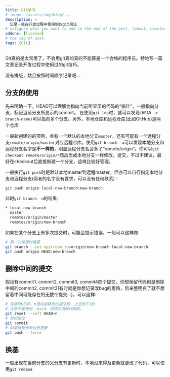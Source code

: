 ```yaml
---
title: Git学习
# image: /assets/img/blog/...
description: >
  记录一些在开发过程中使用到的git用法
# cofigure what you want to add in the end of the post, [about, newsletter, related, random, license]
addons: [license]
# the tag of post.
tags: [Git]
---
```


Git真的是太常用了，不会用git真的真的不能算是一个合格的程序员。特地写一篇文章记录开发过程中使用过的git技巧。<br>

没有排版，姑且按照时间顺序记录吧...<br>

## 分支的使用
先来明确一下，HEAD可以理解为指向当前所显示的代码的“指针”，一般指向分支，标记当前分支所显示的commit。
在使用`git log`时，就可以发现`(HEAD -> branch-name)`可以指向多个分支。另外，本地仓库和远程仓库(比如GitHub)是两个仓库<br>

一般新创建的的项目，会有一个默认的本地分支`master`，还有可能有一个远程分支`remote/origin/master`对应远程仓库。使用`git branch -a`可以发现本地分支和远程分支名字是**不一样的**，明显远程分支名会多了“remote/origin”。你可以`git checkout remote/origin/*`然后当成本地分支一样修改，提交，不过不建议，最好在checkout后直接新建一个分支，这样比较好管理。<br>

一般执行`git push`时是默认本地master到远程master。但亦可以自行指定本地分支和远程分支(两者的名字没有要求，可以没有任何联系)：
```bash
git push origin local-new-branch:new-branch
```
此时`git branch -a`的结果:
```bash
* local-new-branch
  master
  remotes/origin/master
  remotes/origin/new-branch
```

如果在某个分支上有多次提交时，可能会提示错误，一般可以这样做:
```bash
# 第一次使用时需要
git branch --set-upstream-to=origin/new-branch local-new-branch
git push origin HEAD:new-branch
```


## 删除中间的提交
假设有commit1, commit2, commit3, commit4四个提交，你想保留代码但是删除中间的commit2, commit3(有时就是你想记录改bug的思路，后来整明白了就不想留着中间可能存在的无数个提交...)，可以这样:
```bash
# 先移动HEAD，n是向前移动的提交数，上述例子为3
# 注意不要使用--hard，这样会清掉代码的。
git reset --soft HEAD~n
# 然后提交
git commit
# 如果远程仓库也想更新
git push --force
```

## 换基
一般出现在当前分支的父分支有更新时，本地没来得及更新就更改了代码，可以使用`git rebase`